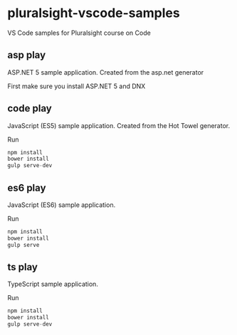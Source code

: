 # pluralsight-vscode-samples
VS Code samples for Pluralsight course on Code

## asp play
ASP.NET 5 sample application. Created from the asp.net generator

First make sure you install ASP.NET 5 and DNX

## code play
JavaScript (ES5) sample application. Created from the Hot Towel generator.

Run

```javascript
npm install
bower install
gulp serve-dev
```

## es6 play
JavaScript (ES6) sample application.

Run

```javascript
npm install
bower install
gulp serve
```

## ts play
TypeScript sample application.

Run

```javascript
npm install
bower install
gulp serve-dev
```

